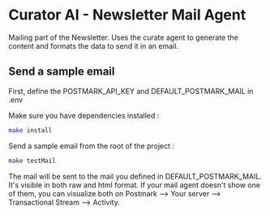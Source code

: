 # Curator AI - Newsletter Mail Agent

Mailing part of the Newsletter. Uses the curate agent to generate the content and formats the data to send it in an email. 

## Send a sample email

First, define the POSTMARK_API_KEY and DEFAULT_POSTMARK_MAIL in .env

Make sure you have dependencies installed :
```sh
make install
```

Send a sample email from the root of the project :
```sh
make testMail
```

The mail will be sent to the mail you defined in DEFAULT_POSTMARK_MAIL. It's visible in both raw and html format. If your mail agent doesn't show one of them, you can visualize both on Postmark --> Your server --> Transactional Stream --> Activity.